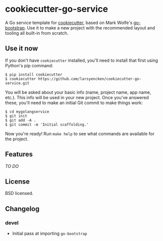 # cookiecutter-go-service

A Go service template for [cookiecutter](https://github.com/audreyr/cookiecutter), based on Mark Wolfe's [go-bootstrap](https://github.com/wolfeidau/go-bootstrap). Use it to make a new project with the recommended layout and tooling all built-in from scratch.

## Use it now

If you don't have `cookiecutter` installed, you'll need to install that first using Python's pip command:

```console
$ pip install cookiecutter
$ cookiecutter https://github.com/larsyencken/cookiecutter-go-service.git
```

You will be asked about your basic info (name, project name, app name, etc.). This info will be used in your new project. Once you've answered these, you'll need to make an initial Git commit to make things work:

```console
$ cd mygolangservice
$ git init
$ git add -A .
$ git commit -m 'Initial scaffolding.'
```

Now you're ready! Run `make help` to see what commands are available for the project.

## Features

_TO DO_

## License

BSD licensed.

## Changelog

### devel

- Initial pass at importing `go-bootstrap`
